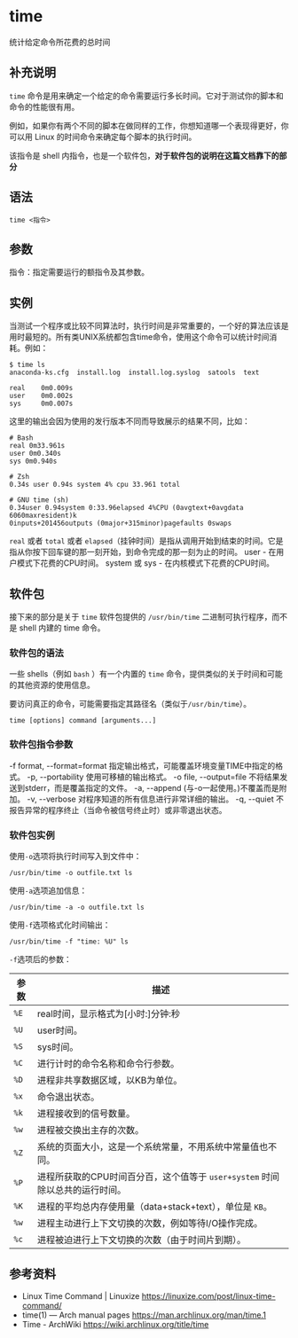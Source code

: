 time
===

统计给定命令所花费的总时间

## 补充说明

`time` 命令是用来确定一个给定的命令需要运行多长时间。它对于测试你的脚本和命令的性能很有用。

例如，如果你有两个不同的脚本在做同样的工作，你想知道哪一个表现得更好，你可以用 Linux 的时间命令来确定每个脚本的执行时间。

该指令是 shell 内指令，也是一个软件包，**对于软件包的说明在这篇文档靠下的部分**

## 语法

```shell
time <指令>
```

## 参数

指令：指定需要运行的额指令及其参数。

## 实例

当测试一个程序或比较不同算法时，执行时间是非常重要的，一个好的算法应该是用时最短的。所有类UNIX系统都包含time命令，使用这个命令可以统计时间消耗。例如：

```shell
$ time ls
anaconda-ks.cfg  install.log  install.log.syslog  satools  text

real    0m0.009s
user    0m0.002s
sys     0m0.007s
```

这里的输出会因为使用的发行版本不同而导致展示的结果不同，比如：

```shell
# Bash
real 0m33.961s
user 0m0.340s
sys 0m0.940s

# Zsh
0.34s user 0.94s system 4% cpu 33.961 total

# GNU time (sh)
0.34user 0.94system 0:33.96elapsed 4%CPU (0avgtext+0avgdata 6060maxresident)k
0inputs+201456outputs (0major+315minor)pagefaults 0swaps
```

`real` 或者 `total` 或者 `elapsed`（挂钟时间）是指从调用开始到结束的时间。它是指从你按下回车键的那一刻开始，到命令完成的那一刻为止的时间。
user - 在用户模式下花费的CPU时间。
system 或 sys - 在内核模式下花费的CPU时间。

## 软件包

接下来的部分是关于 `time` 软件包提供的 `/usr/bin/time` 二进制可执行程序，而不是 shell 内建的 time 命令。

### 软件包的语法

一些 shells（例如 `bash` ）有一个内置的 `time` 命令，提供类似的关于时间和可能的其他资源的使用信息。

要访问真正的命令，可能需要指定其路径名（类似于`/usr/bin/time`）。

```shell
time [options] command [arguments...]
```

### 软件包指令参数

-f format, --format=format
指定输出格式，可能覆盖环境变量TIME中指定的格式。
-p, --portability
    使用可移植的输出格式。
-o file, --output=file
    不将结果发送到stderr，而是覆盖指定的文件。
-a, --append
    (与-o一起使用。)不覆盖而是附加。
-v, --verbose
    对程序知道的所有信息进行非常详细的输出。
-q, --quiet
    不报告异常的程序终止（当命令被信号终止时）或非零退出状态。

### 软件包实例

使用`-o`选项将执行时间写入到文件中：

```shell
/usr/bin/time -o outfile.txt ls
```

使用`-a`选项追加信息：

```shell
/usr/bin/time -a -o outfile.txt ls
```

使用`-f`选项格式化时间输出：

```shell
/usr/bin/time -f "time: %U" ls
```

`-f`选项后的参数：

参数 | 描述
--- | ---
`%E` | real时间，显示格式为[小时:]分钟:秒
`%U` | user时间。
`%S` | sys时间。
`%C` | 进行计时的命令名称和命令行参数。
`%D` | 进程非共享数据区域，以KB为单位。
`%x` | 命令退出状态。
`%k` | 进程接收到的信号数量。
`%w` | 进程被交换出主存的次数。
`%Z` | 系统的页面大小，这是一个系统常量，不用系统中常量值也不同。
`%P` | 进程所获取的CPU时间百分百，这个值等于 `user+system` 时间除以总共的运行时间。
`%K` | 进程的平均总内存使用量（data+stack+text），单位是 `KB`。
`%w` | 进程主动进行上下文切换的次数，例如等待I/O操作完成。
`%c` | 进程被迫进行上下文切换的次数（由于时间片到期）。

## 参考资料

- Linux Time Command | Linuxize <https://linuxize.com/post/linux-time-command/>
- time(1) — Arch manual pages <https://man.archlinux.org/man/time.1>
- Time - ArchWiki <https://wiki.archlinux.org/title/time>
